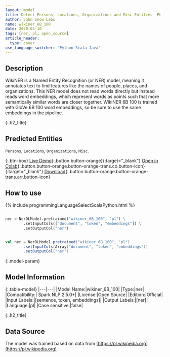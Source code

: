 ```yaml
---
layout: model
title: Detect Persons, Locations, Organizations and Misc Entities -PL (WikiNER 6B 100)
author: John Snow Labs
name: wikiner_6B_100
date: 2020-05-10
tags: [ner, pl, open_source]
article_header:
  type: cover
use_language_switcher: "Python-Scala-Java"
---
```


## Description
WikiNER is a Named Entity Recognition (or NER) model, meaning it annotates text to find features like the names of people, places, and organizations. This NER model does not read words directly but instead reads word embeddings, which represent words as points such that more semantically similar words are closer together. WikiNER 6B 100 is trained with GloVe 6B 100 word embeddings, so be sure to use the same embeddings in the pipeline.

{:.h2_title}
## Predicted Entities 
``Persons``, ``Locations``, ``Organizations``, ``Misc``.


{:.btn-box}
[Live Demo](https://demo.johnsnowlabs.com/public/NER_PL){:.button.button-orange}{:target="_blank"}
[Open in Colab](https://colab.research.google.com/github/JohnSnowLabs/spark-nlp-workshop/blob/master/tutorials/streamlit_notebooks/NER_PL.ipynb){:.button.button-orange.button-orange-trans.co.button-icon}{:target="_blank"}
[Download](https://s3.amazonaws.com/auxdata.johnsnowlabs.com/public/models/wikiner_6B_100_pl_2.5.0_2.4_1588519719293.zip){:.button.button-orange.button-orange-trans.arr.button-icon}

## How to use 

<div class="tabs-box" markdown="1">

{% include programmingLanguageSelectScalaPython.html %}

```python

ner = NerDLModel.pretrained("wikiner_6B_100", "pl") \
        .setInputCols(["document", "token", "embeddings"]) \
        .setOutputCol("ner")
```

```scala

val ner = NerDLModel.pretrained("wikiner_6B_100", "pl")
        .setInputCols(Array("document", "token", "embeddings"))
        .setOutputCol("ner")
```

</div>

{:.model-param}
## Model Information

{:.table-model}
|---|---|
|Model Name:|wikiner_6B_100|
|Type:|ner|
|Compatibility:| Spark NLP 2.5.0+|
|License:|Open Source|
|Edition:|Official|
|Input Labels:|[sentence, token, embeddings]|
|Output Labels:|[ner]|
|Language:|pl|
|Case sensitive:|false|


{:.h2_title}
## Data Source
The model was trained based on data from [https://pl.wikipedia.org](https://pl.wikipedia.org)
